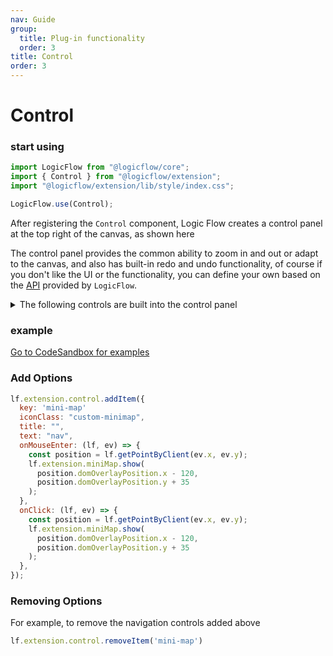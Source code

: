 ```yaml
---
nav: Guide
group:
  title: Plug-in functionality
  order: 3
title: Control
order: 3
---
```


# Control

### start using

```jsx | purex | pure
import LogicFlow from "@logicflow/core";
import { Control } from "@logicflow/extension";
import "@logicflow/extension/lib/style/index.css";

LogicFlow.use(Control);
```

After registering the `Control` component, Logic Flow creates a control panel at the top right of the canvas, as shown here

The control panel provides the common ability to zoom in and out or adapt to the canvas, and also has built-in redo and undo functionality, of course if you don't like the UI or the functionality, you can define your own based on the [API](/api) provided by `LogicFlow`.


<details>
  <summary>The following controls are built into the control panel</summary>
  <pre><code style="background-color: #282c34; color: #7ec798">
private controlItems: ControlItem[] = [
    {
      key: 'zoom-out',
      iconClass: 'lf-control-zoomOut',
      title: 'Reduced Flowchart',
      text: 'zoom-out',
      onClick: () => {
        this.lf.zoom(false);
      },
    },
    {
      key: 'zoom-in',
      iconClass: 'lf-control-zoomIn',
      title: 'Enlarge Flowchart',
      text: 'zoom in',
      onClick: () => {
        this.lf.zoom(true);
      },
    },
    {
      key: 'reset',
      iconClass: 'lf-control-fit',
      title: 'Restore the original size of the process',
      text: 'adaptive',
      onClick: () => {
        this.lf.resetZoom();
      },
    },
    {
      key: 'undo',
      iconClass: 'lf-control-undo',
      title: 'Go back to the previous step',
      text: 'back',
      onClick: () => {
        this.lf.undo();
      },
    },
    {
      key: 'redo',
      iconClass: 'lf-control-redo',
      title: 'Move to next step',
      text: 'next',
      onClick: () => {
        this.lf.redo();
      },
    },
  ];</code></pre>
</details>



### example

<a href="https://codesandbox.io/embed/intelligent-matsumoto-t1dc5?fontsize=14&hidenavigation=1&theme=dark&view=preview" target="_blank"> Go to CodeSandbox for examples</a>

### Add Options

```jsx | pure
lf.extension.control.addItem({
  key: 'mini-map'
  iconClass: "custom-minimap",
  title: "",
  text: "nav",
  onMouseEnter: (lf, ev) => {
    const position = lf.getPointByClient(ev.x, ev.y);
    lf.extension.miniMap.show(
      position.domOverlayPosition.x - 120,
      position.domOverlayPosition.y + 35
    );
  },
  onClick: (lf, ev) => {
    const position = lf.getPointByClient(ev.x, ev.y);
    lf.extension.miniMap.show(
      position.domOverlayPosition.x - 120,
      position.domOverlayPosition.y + 35
    );
  },
});
```
### Removing Options
For example, to remove the navigation controls added above
```jsx | pure
lf.extension.control.removeItem('mini-map')
```


